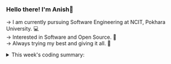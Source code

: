 ### Hello there! I'm Anish👋

-> I am currently pursuing Software Engineering at NCIT, Pokhara University. 💻\
-> Interested in Software and Open Source. 📖\
-> Always trying my best and giving it all. 💪

<details close>
<summary>This week's coding summary:</summary>
<!--START_SECTION:waka-->

```rust
From: 10 May 2024 - To: 17 May 2024

Total Time: 7 hrs 16 mins

JavaScript    4 hrs 36 mins   ▓▓▓▓▓▓▓▓▓▓▓▓▓▓▓▓░░░░░░░░░   63.26 %
HTML          1 hr 23 mins    ▓▓▓▓▓░░░░░░░░░░░░░░░░░░░░   19.11 %
Markdown      22 mins         ▓▒░░░░░░░░░░░░░░░░░░░░░░░   05.07 %
CSS           18 mins         ▓░░░░░░░░░░░░░░░░░░░░░░░░   04.16 %
PHP           16 mins         ▓░░░░░░░░░░░░░░░░░░░░░░░░   03.74 %
Image (svg)   8 mins          ▒░░░░░░░░░░░░░░░░░░░░░░░░   01.92 %
XML           6 mins          ▒░░░░░░░░░░░░░░░░░░░░░░░░   01.40 %
JSON          5 mins          ▒░░░░░░░░░░░░░░░░░░░░░░░░   01.19 %
Other         0 secs          ░░░░░░░░░░░░░░░░░░░░░░░░░   00.14 %
```

<!--END_SECTION:waka-->
</details>
